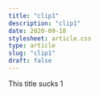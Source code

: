 ```yaml
---
title: "clip1"
description: "clip1"
date: 2020-09-18
stylesheet: article.css
type: article
slug: "clip1"
draft: false
---
```


This title sucks 1